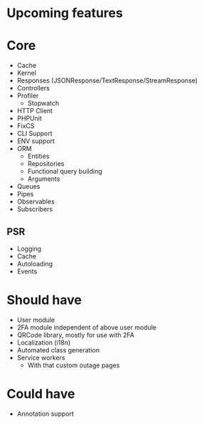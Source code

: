 # Upcoming features
# Core
- Cache
- Kernel
- Responses (JSONResponse/TextResponse/StreamResponse)
- Controllers
- Profiler
    - Stopwatch
- HTTP Client
- PHPUnit
- FixCS
- CLI Support
- ENV support
- ORM
    - Entities
    - Repositories
    - Functional query building
    - Arguments
- Queues
- Pipes
- Observables
- Subscribers

## PSR
- Logging
- Cache
- Autoloading
- Events

# Should have
- User module
- 2FA module independent of above user module 
- QRCode library, mostly for use with 2FA
- Localization (i18n)
- Automated class generation
- Service workers
  - With that custom outage pages

# Could have
- Annotation support
